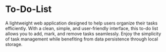 # To-Do-List
 A lightweight web application designed to help users organize their tasks efficiently. With a clean, simple, and user-friendly interface, this to-do list allows you to add, mark, and remove tasks seamlessly. Enjoy the simplicity of task management while benefiting from data persistence through local storage.
